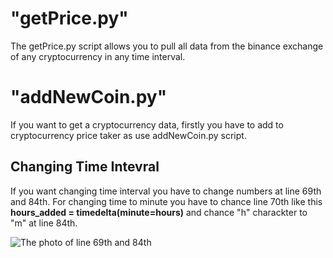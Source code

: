 # "getPrice.py"
   The getPrice.py script allows you to pull all data from the binance exchange of any cryptocurrency in any time interval.


# "addNewCoin.py"
If you want to get a cryptocurrency data, firstly you have to add to cryptocurrency price taker as use addNewCoin.py script.

## Changing Time Intevral

If you want changing time interval you have to change numbers at line 69th and 84th.
For changing time to minute  you have to chance line 70th like this 
 **hours_added = timedelta(minute=hours)**
 and chance "h" charackter to "m" at line 84th.

![The photo of line 69th and 84th](https://1drv.ms/u/s!AhN-PwUSipoh-gI3bMCbaUc98m_u?e=hiQ70T)
